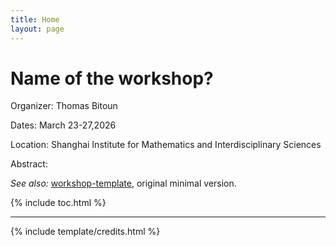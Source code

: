 ```yaml
---
title: Home
layout: page
---
```


# Name of the workshop?

Organizer: Thomas Bitoun

Dates: March 23-27,2026

Location: Shanghai Institute for Mathematics and Interdisciplinary Sciences

Abstract:

*See also:* [workshop-template](https://evanwill.github.io/workshop-template/), original minimal version.

{% include toc.html %}

------

{% include template/credits.html %}
